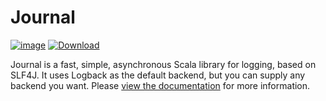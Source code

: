 # Journal

[![image](https://travis-ci.org/oncue/journal.svg)](https://travis-ci.org/oncue/journal)  [ ![Download](https://api.bintray.com/packages/oncue/releases/journal/images/download.svg) ](https://bintray.com/oncue/releases/journal/_latestVersion)

Journal is a fast, simple, asynchronous Scala library for logging, based on SLF4J. It uses Logback as the default backend, but you can supply any backend you want. Please [view the documentation](http://oncue.github.io/journal/) for more information.
